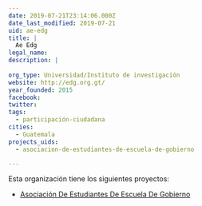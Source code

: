 ```yaml
---
date: 2019-07-21T23:14:06.000Z
date_last_modified: 2019-07-21
uid: ae-edg
title: |
  Ae Edg
legal_name: 
description: |
  
org_type: Universidad/Instituto de investigación
website: http://edg.org.gt/
year_founded: 2015
facebook: 
twitter: 
tags:
  - participación-ciudadana
cities: 
  - Guatemala
projects_uids:
  - asociacion-de-estudiantes-de-escuela-de-gobierno

---
```


Esta organización tiene los siguientes proyectos:

- [Asociación De Estudiantes De Escuela De Gobierno](/proyectos/asociacion-de-estudiantes-de-escuela-de-gobierno)
